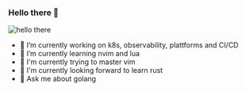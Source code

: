 ### Hello there 👋

![hello there](https://media.giphy.com/media/3ornk57KwDXf81rjWM/giphy.gif)

- 🔭 I’m currently working on k8s, observability, plattforms and CI/CD 
- 🌱 I’m currently learning nvim and lua
- 🦾 I'm currently trying to master vim 
- 🚀 I'm currently looking forward to learn rust
- 💬 Ask me about golang

